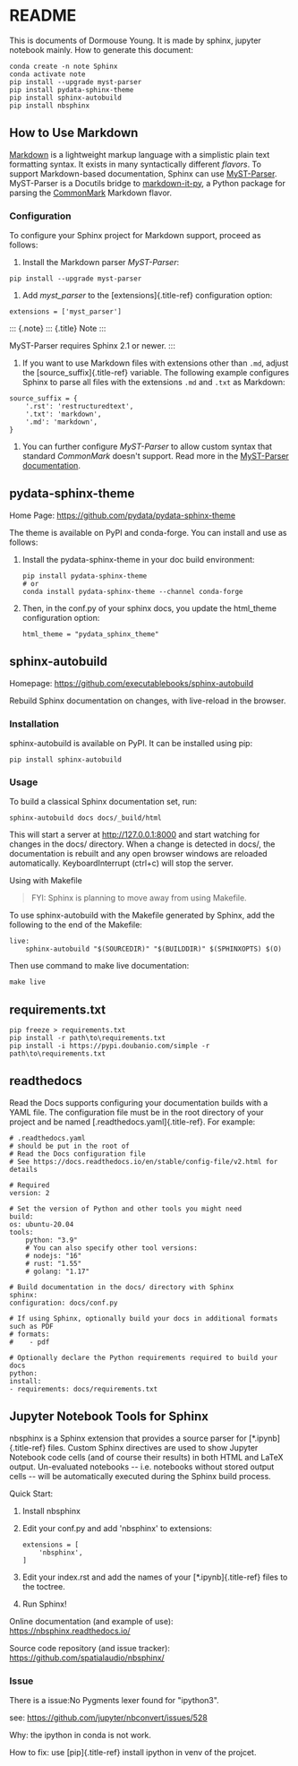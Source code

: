 # README

This is documents of Dormouse Young. It is made by sphinx, jupyter
notebook mainly. How to generate this document:

``` {.Bash}
conda create -n note Sphinx
conda activate note
pip install --upgrade myst-parser
pip install pydata-sphinx-theme
pip install sphinx-autobuild
pip install nbsphinx
```


## How to Use Markdown

[Markdown](https://daringfireball.net/projects/markdown/) is a
lightweight markup language with a simplistic plain text formatting
syntax. It exists in many syntactically different *flavors*. To support
Markdown-based documentation, Sphinx can use
[MyST-Parser](https://myst-parser.readthedocs.io/en/latest/).
MyST-Parser is a Docutils bridge to
[markdown-it-py](https://github.com/executablebooks/markdown-it-py), a
Python package for parsing the [CommonMark](https://commonmark.org/)
Markdown flavor.


### Configuration

To configure your Sphinx project for Markdown support, proceed as
follows:

1.  Install the Markdown parser *MyST-Parser*:

``` {.Bash}
pip install --upgrade myst-parser
```

1.  Add *myst\_parser* to the [extensions]{.title-ref} configuration
    option:

``` {.Python}
extensions = ['myst_parser']
```

::: {.note}
::: {.title}
Note
:::

MyST-Parser requires Sphinx 2.1 or newer.
:::

1.  If you want to use Markdown files with extensions other than `.md`,
    adjust the [source\_suffix]{.title-ref} variable. The following
    example configures Sphinx to parse all files with the extensions
    `.md` and `.txt` as Markdown:

``` {.Python}
source_suffix = {
    '.rst': 'restructuredtext',
    '.txt': 'markdown',
    '.md': 'markdown',
}
```

1.  You can further configure *MyST-Parser* to allow custom syntax that
    standard *CommonMark* doesn\'t support. Read more in the
    [MyST-Parser
    documentation](https://myst-parser.readthedocs.io/en/latest/using/syntax-optional.html).


## pydata-sphinx-theme

Home Page: <https://github.com/pydata/pydata-sphinx-theme>

The theme is available on PyPI and conda-forge. You can install and use
as follows:

1.  Install the pydata-sphinx-theme in your doc build environment:

    ``` {.python}
    pip install pydata-sphinx-theme
    # or
    conda install pydata-sphinx-theme --channel conda-forge
    ```

2.  Then, in the conf.py of your sphinx docs, you update the html\_theme
    configuration option:

    ``` {.python}
    html_theme = "pydata_sphinx_theme"
    ```


## sphinx-autobuild

Homepage: <https://github.com/executablebooks/sphinx-autobuild>

Rebuild Sphinx documentation on changes, with live-reload in the
browser.


### Installation

sphinx-autobuild is available on PyPI. It can be installed using pip:

``` {.Bash}
pip install sphinx-autobuild
```


### Usage

To build a classical Sphinx documentation set, run:

``` {.Bash}
sphinx-autobuild docs docs/_build/html
```

This will start a server at <http://127.0.0.1:8000> and start watching
for changes in the docs/ directory. When a change is detected in docs/,
the documentation is rebuilt and any open browser windows are reloaded
automatically. KeyboardInterrupt (ctrl+c) will stop the server.

Using with Makefile

> FYI: Sphinx is planning to move away from using Makefile.

To use sphinx-autobuild with the Makefile generated by Sphinx, add the
following to the end of the Makefile:

``` {.Bash}
live:
    sphinx-autobuild "$(SOURCEDIR)" "$(BUILDDIR)" $(SPHINXOPTS) $(O)
```

Then use command to make live documentation:

``` {.Bash}
make live
```


## requirements.txt

``` {.Bash}
pip freeze > requirements.txt
pip install -r path\to\requirements.txt
pip install -i https://pypi.doubanio.com/simple -r path\to\requirements.txt
```


## readthedocs

Read the Docs supports configuring your documentation builds with a YAML
file. The configuration file must be in the root directory of your
project and be named [.readthedocs.yaml]{.title-ref}. For example:

``` {.python}
# .readthedocs.yaml
# should be put in the root of
# Read the Docs configuration file
# See https://docs.readthedocs.io/en/stable/config-file/v2.html for details

# Required
version: 2

# Set the version of Python and other tools you might need
build:
os: ubuntu-20.04
tools:
    python: "3.9"
    # You can also specify other tool versions:
    # nodejs: "16"
    # rust: "1.55"
    # golang: "1.17"

# Build documentation in the docs/ directory with Sphinx
sphinx:
configuration: docs/conf.py

# If using Sphinx, optionally build your docs in additional formats such as PDF
# formats:
#    - pdf

# Optionally declare the Python requirements required to build your docs
python:
install:
- requirements: docs/requirements.txt
```


## Jupyter Notebook Tools for Sphinx

nbsphinx is a Sphinx extension that provides a source parser for
[\*.ipynb]{.title-ref} files. Custom Sphinx directives are used to show
Jupyter Notebook code cells (and of course their results) in both HTML
and LaTeX output. Un-evaluated notebooks -- i.e. notebooks without
stored output cells -- will be automatically executed during the Sphinx
build process.

Quick Start:

1.  Install nbsphinx

2.  Edit your conf.py and add \'nbsphinx\' to extensions:

    ``` {.python}
    extensions = [
        'nbsphinx',
    ]
    ```

3.  Edit your index.rst and add the names of your [\*.ipynb]{.title-ref}
    files to the toctree.

4.  Run Sphinx!

Online documentation (and example of use):
<https://nbsphinx.readthedocs.io/>

Source code repository (and issue tracker):
<https://github.com/spatialaudio/nbsphinx/>


### Issue

There is a issue:No Pygments lexer found for \"ipython3\".

see: <https://github.com/jupyter/nbconvert/issues/528>

Why: the ipython in conda is not work.

How to fix: use [pip]{.title-ref} install ipython in venv of the
projcet.
